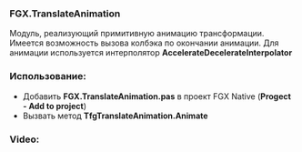 ### FGX.TranslateAnimation

 Модуль, реализующий примитивную анимацию трансформации. Имеется возможность вызова колбэка по окончании анимации. Для анимации используется интерполятор **AccelerateDecelerateInterpolator**
 
 ### Использование:
 
 - Добавить **FGX.TranslateAnimation.pas** в проект FGX Native (**Progect - Add to project**)
 - Вызвать метод **TfgTranslateAnimation.Animate**
 
 ### Video:


